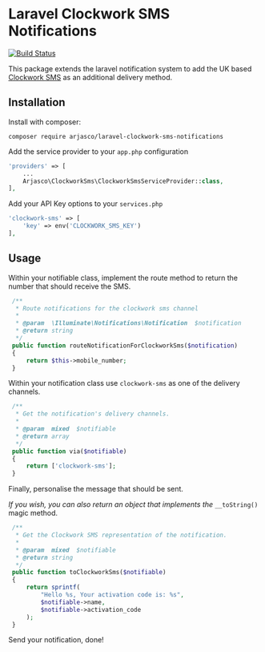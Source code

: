 # Laravel Clockwork SMS Notifications

[![Build Status](https://travis-ci.org/arjasco/laravel-clockwork-sms-notifications.svg?branch=master)](https://travis-ci.org/arjasco/laravel-clockwork-sms-notifications)

This package extends the laravel notification system to add the UK based [Clockwork SMS](https://wwww.clockworksms.com) as an additional delivery method.

## Installation

Install with composer:

    composer require arjasco/laravel-clockwork-sms-notifications

Add the service provider to your `app.php` configuration

```php
'providers' => [
    ...
    Arjasco\ClockworkSms\ClockworkSmsServiceProvider::class,
],
```

Add your API Key options to your `services.php` 

```php
'clockwork-sms' => [
    'key' => env('CLOCKWORK_SMS_KEY')
],
```

## Usage

Within your notifiable class, implement the route method to return the number that should receive the SMS.

```php
 /**
  * Route notifications for the clockwork sms channel
  *
  * @param  \Illuminate\Notifications\Notification  $notification
  * @return string
  */
 public function routeNotificationForClockworkSms($notification)
 {
     return $this->mobile_number;
 }
```

Within your notification class use `clockwork-sms` as one of the delivery channels.

```php
 /**
  * Get the notification's delivery channels.
  *
  * @param  mixed  $notifiable
  * @return array
  */
 public function via($notifiable)
 {
     return ['clockwork-sms'];
 }
```

Finally, personalise the message that should be sent.

*If you wish, you can also return an object that implements the* `__toString()` magic method.

```php
 /**
  * Get the Clockwork SMS representation of the notification.
  *
  * @param  mixed  $notifiable
  * @return string
  */
 public function toClockworkSms($notifiable)
 {
     return sprintf(
         "Hello %s, Your activation code is: %s",
         $notifiable->name,
         $notifiable->activation_code
     );
 }
```

Send your notification, done!